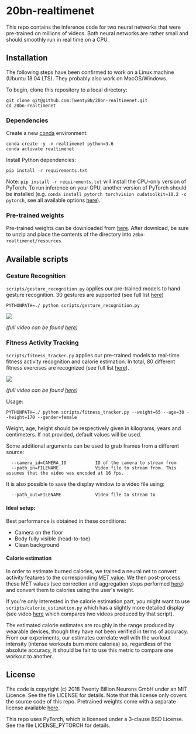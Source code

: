 # 20bn-realtimenet

This repo contains the inference code for two neural networks that were pre-trained on millions of videos. Both neural
networks are rather small and should smoothly run in real time on a CPU. 

## Installation

The following steps have been confirmed to work on a Linux machine (Ubuntu 18.04 LTS). They probably also work on MacOS/Windows.

To begin, clone this repository to a local directory:
```
git clone git@github.com:TwentyBN/20bn-realtimenet.git
cd 20bn-realtimenet
```

### Dependencies

Create a new [conda](https://docs.conda.io/en/latest/miniconda.html) environment:

```shell
conda create -y -n realtimenet python=3.6
conda activate realtimenet
```


Install Python dependencies:

```shell
pip install -r requirements.txt
```

Note: `pip install -r requirements.txt` will install the CPU-only version of PyTorch. To run inference on your GPU, 
another version of PyTorch should be installed (e.g. `conda install pytorch torchvision cudatoolkit=10.2 -c pytorch`, 
see all available options [here](https://pytorch.org/)).


### Pre-trained weights

Pre-trained weights can be downloaded from [here](https://20bn.com/licensing/sdk/evaluation). After download, be sure to unzip and place the contents of the directory into `20bn-realtimenet/resources`.

## Available scripts

### Gesture Recognition

`scripts/gesture_recognition.py` applies our pre-trained models to hand gesture recognition. 30 gestures are supported (see full list 
[here](https://github.com/TwentyBN/20bn-realtimenet/blob/7651d24967de7eb12912297747de8174950eb74e/realtimenet/downstream_tasks/gesture_recognition/__init__.py))

```shell
PYTHONPATH=./ python scripts/gesture_recognition.py
```

![](gifs/gesture_recognition.gif)

*(full video can be found [here](https://drive.google.com/file/d/1G5OaCsPco_4H7F5-s6n2Mm3wI5V9K6WE/view?usp=sharing))*


### Fitness Activity Tracking

`scripts/fitness_tracker.py` applies our pre-trained models to real-time fitness activity recognition and calorie estimation. 
In total, 80 different fitness exercises are recognized (see full list 
[here](https://github.com/TwentyBN/20bn-realtimenet/blob/d539046fe71e43e37ad439d08e093ea1f489bd29/realtimenet/downstream_tasks/fitness_activity_recognition/__init__.py)).

![](gifs/fitness_tracking.gif)

*(full video can be found [here](https://drive.google.com/file/d/1f1y0wg7Y1kpSBwKSEFx1TDoD5lGA8DtQ/view?usp=sharing))*

Usage:

```shell
PYTHONPATH=./ python scripts/fitness_tracker.py --weight=65 --age=30 --height=170 --gender=female
```

Weight, age, height should be respectively given in kilograms, years and centimeters. If not provided, default values will be used.

Some additional arguments can be used to grab frames from a different source:
```
  --camera_id=CAMERA_ID           ID of the camera to stream from
  --path_in=FILENAME              Video file to stream from. This assumes that the video was encoded at 16 fps.
```

It is also possible to save the display window to a video file using:
```
  --path_out=FILENAME             Video file to stream to
```

#### Ideal setup:

Best performance is obtained in these conditions: 
- Camera on the floor 
- Body fully visible (head-to-toe) 
- Clean background 


#### Calorie estimation

In order to estimate burned calories, we trained a neural net to convert activity features to the corresponding [MET value](https://en.wikipedia.org/wiki/Metabolic_equivalent_of_task).
We then post-process these MET values (see correction and aggregation steps performed [here](https://github.com/TwentyBN/20bn-realtimenet/blob/7651d24967de7eb12912297747de8174950eb74e/realtimenet/downstream_tasks/calorie_estimation/calorie_accumulator.py)) 
and convert them to calories using the user's weight.

If you're only interested in the calorie estimation part, you might want to use `scripts/calorie_estimation.py` which has a slightly more
detailed display (see video [here](https://drive.google.com/file/d/1VIAnFPm9JJAbxTMchTazUE3cRRgql6Z6/view?usp=sharing) which compares two videos produced by that script).

The estimated calorie estimates are roughly in the range produced by wearable devices, though they have not been verified in terms of accuracy. 
From our experiments, our estimates correlate well with the workout intensity (intense workouts burn more calories) so, regardless of the absolute accuracy, it should be fair to use this metric to compare one workout to another.


## License 

The code is copyright (c) 2018 Twenty Billion Neurons GmbH under an MIT Licence. See the file LICENSE for details. Note that this license 
only covers the source code of this repo. Pretrained weights come with a separate license available [here](https://20bn.com/licensing/sdk/evaluation).

This repo uses PyTorch, which is licensed under a 3-clause BSD License. See the file LICENSE_PYTORCH for details.